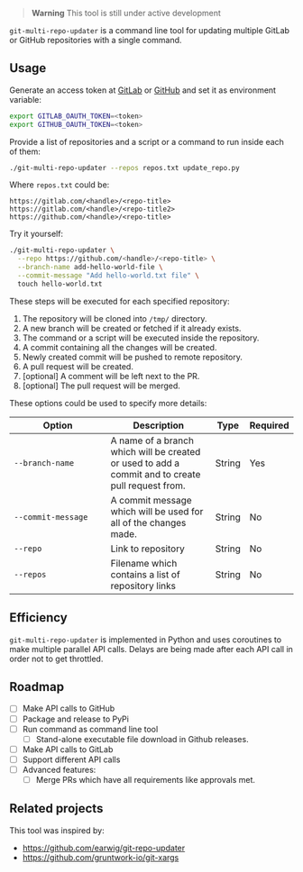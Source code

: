 > **Warning**
> This tool is still under active development

`git-multi-repo-updater` is a command line tool for updating multiple GitLab or GitHub repositories with a single command.

## Usage
Generate an access token at [GitLab](https://gitlab.com/-/profile/personal_access_tokens)
or [GitHub](https://github.com/settings/tokens)
and set it as environment variable:

```bash
export GITLAB_OAUTH_TOKEN=<token>
export GITHUB_OAUTH_TOKEN=<token>
```

Provide a list of repositories and a script or a command to run inside each of them:

```bash
./git-multi-repo-updater --repos repos.txt update_repo.py
```

Where `repos.txt` could be:
```
https://gitlab.com/<handle>/<repo-title>
https://gitlab.com/<handle>/<repo-title2>
https://github.com/<handle>/<repo-title>
```

Try it yourself:

```bash
./git-multi-repo-updater \
  --repo https://github.com/<handle>/<repo-title> \
  --branch-name add-hello-world-file \
  --commit-message "Add hello-world.txt file" \
  touch hello-world.txt
```

These steps will be executed for each specified repository:
1. The repository will be cloned into `/tmp/` directory.
2. A new branch will be created or fetched if it already exists.
3. The command or a script will be executed inside the repository.
4. A commit containing all the changes will be created.
5. Newly created commit will be pushed to remote repository.
6. A pull request will be created.
7. [optional] A comment will be left next to the PR.
8. [optional] The pull request will be merged.


These options could be used to specify more details:

| &nbsp;&nbsp;&nbsp;&nbsp;&nbsp;&nbsp;&nbsp;&nbsp;&nbsp;&nbsp;&nbsp;&nbsp;Option&nbsp;&nbsp;&nbsp;&nbsp;&nbsp;&nbsp;&nbsp;&nbsp;&nbsp;&nbsp;&nbsp;&nbsp; | Description | Type | Required |
| ---------------- | ----------- | ---- | -------- |
| `--branch-name`    | A name of a branch which will be created or used to add a commit and to create pull request from. | String | Yes |
| `--commit-message` | A commit message which will be used for all of the changes made.  | String | No |
| `--repo`           | Link to repository | String | No |
| `--repos`          | Filename which contains a list of repository links | String | No |

## Efficiency
`git-multi-repo-updater` is implemented in Python and uses coroutines to make multiple parallel API calls. Delays are being made after each API call in order not to get throttled.

## Roadmap
- [ ] Make API calls to GitHub
- [ ] Package and release to PyPi
- [ ] Run command as command line tool
    - [ ] Stand-alone executable file download in Github releases.
- [ ] Make API calls to GitLab
- [ ] Support different API calls
- [ ] Advanced features:
    - [ ] Merge PRs which have all requirements like approvals met.

## Related projects
This tool was inspired by:
- https://github.com/earwig/git-repo-updater
- https://github.com/gruntwork-io/git-xargs
